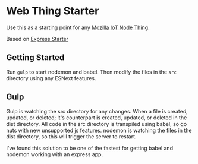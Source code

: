 # Web Thing Starter

Use this as a starting point for any [Mozilla IoT Node Thing](https://github.com/mozilla-iot/webthing-node).

Based on [Express Starter](https://github.com/meech-ward/express-starter)

## Getting Started

Run `gulp` to start nodemon and babel. Then modify the files in the `src` directory using any ESNext features.

## Gulp

Gulp is watching the src directory for any changes. When a file is created, updated, or deleted; it's counterpart is created, updated, or deleted in the dist directory. All code in the src directory is transpiled using babel, so go nuts with new unsupported js features. nodemon is watching the files in the dist directory, so this will trigger the server to restart.

I've found this solution to be one of the fastest for getting babel and nodemon working with an express app.
